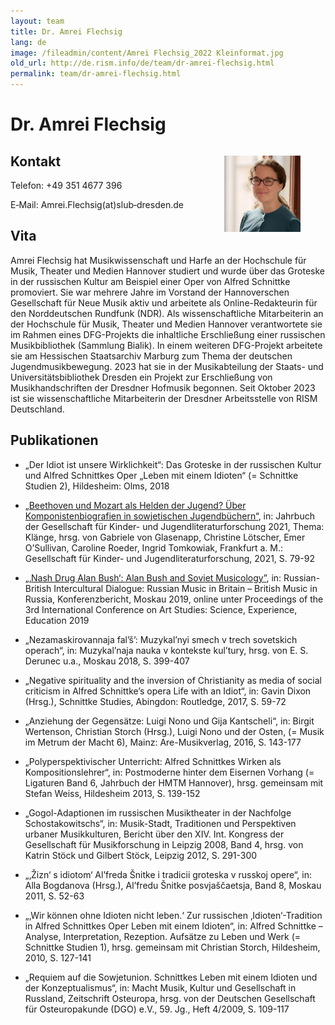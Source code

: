 ```yaml
---
layout: team
title: Dr. Amrei Flechsig
lang: de
image: /fileadmin/content/Amrei Flechsig_2022 Kleinformat.jpg
old_url: http://de.rism.info/de/team/dr-amrei-flechsig.html
permalink: team/dr-amrei-flechsig.html
---
```



# Dr. Amrei Flechsig

<div style="float: right; width: 40%">
   <figure class="figure">
      <div class="float-left">
         <img src="/images/team/Amrei Flechsig_2022 Kleinformat.jpg">
      </div>
     </figure>
</div>

## Kontakt

Telefon: +49 351 4677 396

E‑Mail: Amrei.Flechsig(at)slub‑dresden.de

## Vita

Amrei Flechsig hat Musikwissenschaft und Harfe an der Hochschule für Musik, Theater und Medien Hannover studiert und wurde über das Groteske in der russischen Kultur am Beispiel einer Oper von Alfred Schnittke promoviert. Sie war mehrere Jahre im Vorstand der Hannoverschen Gesellschaft für Neue Musik aktiv und arbeitete als Online-Redakteurin für den Norddeutschen Rundfunk (NDR). Als wissenschaftliche Mitarbeiterin an der Hochschule für Musik, Theater und Medien Hannover verantwortete sie im Rahmen eines DFG-Projekts die inhaltliche Erschließung einer russischen Musikbibliothek (Sammlung Bialik). In einem weiteren DFG-Projekt arbeitete sie am Hessischen Staatsarchiv Marburg zum Thema der deutschen Jugendmusikbewegung. 2023 hat sie in der Musikabteilung der Staats- und Universitätsbibliothek Dresden ein Projekt zur Erschließung von Musikhandschriften der Dresdner Hofmusik begonnen. Seit Oktober 2023 ist sie wissenschaftliche Mitarbeiterin der Dresdner Arbeitsstelle von RISM Deutschland.

## Publikationen

- „Der Idiot ist unsere Wirklichkeit“: Das Groteske in der russischen Kultur und Alfred Schnittkes Oper „Leben mit einem Idioten“ (= Schnittke Studien 2), Hildesheim: Olms, 2018
  
- [„Beethoven und Mozart als Helden der Jugend? Über Komponistenbiografien in sowjetischen Jugendbüchern“](https://doi.org/10.21248/gkjf-jb.67), in: Jahrbuch der Gesellschaft für Kinder- und Jugendliteraturforschung 2021, Thema: Klänge, hrsg. von Gabriele von Glasenapp, Christine Lötscher, Emer O’Sullivan, Caroline Roeder, Ingrid Tomkowiak, Frankfurt a. M.: Gesellschaft für Kinder- und Jugendliteraturforschung, 2021, S. 79-92 
- [„‚Nash Drug Alan Bush‘: Alan Bush and Soviet Musicology”](https://doi.org/10.2991/icassee-19.2019.162), in: Russian-British Intercultural Dialogue: Russian Music in Britain – British Music in Russia, Konferenzbericht, Moskau 2019, online unter Proceedings of the 3rd International Conference on Art Studies: Science, Experience, Education 2019 
- „Nezamaskirovannaja fal’š’: Muzykal’nyi smech v trech sovetskich operach“, in: Muzykal’naja nauka v kontekste kul’tury, hrsg. von E. S. Derunec u.a., Moskau 2018, S. 399-407
- „Negative spirituality and the inversion of Christianity as media of social criticism in Alfred Schnittke’s opera Life with an Idiot“, in: Gavin Dixon (Hrsg.), Schnittke Studies, Abingdon: Routledge, 2017, S. 59-72
- „Anziehung der Gegensätze: Luigi Nono und Gija Kantscheli“, in: Birgit Wertenson, Christian Storch (Hrsg.), Luigi Nono und der Osten, (= Musik im Metrum der Macht 6), Mainz: Are-Musikverlag, 2016, S. 143-177
- „Polyperspektivischer Unterricht: Alfred Schnittkes Wirken als Kompositionslehrer“, in: Postmoderne hinter dem Eisernen Vorhang (= Ligaturen Band 6, Jahrbuch der HMTM Hannover), hrsg. gemeinsam mit Stefan Weiss, Hildesheim 2013, S. 139-152
- „Gogol-Adaptionen im russischen Musiktheater in der Nachfolge Schostakowitschs“, in: Musik-Stadt, Traditionen und Perspektiven urbaner Musikkulturen, Bericht über den XIV. Int. Kongress der Gesellschaft für Musikforschung in Leipzig 2008, Band 4, hrsg. von Katrin Stöck und Gilbert Stöck, Leipzig 2012, S. 291-300
-  „‚Žizn‘ s idiotom‘ Al’freda Šnitke i tradicii groteska v russkoj opere“, in: Alla Bogdanova (Hrsg.), Al’fredu Šnitke posvjaščaetsja, Band 8, Moskau 2011, S. 52-63
- „‚Wir können ohne Idioten nicht leben.‘ Zur russischen ‚Idioten‘-Tradition in Alfred Schnittkes Oper Leben mit einem Idioten“, in: Alfred Schnittke – Analyse, Interpretation, Rezeption. Aufsätze zu Leben und Werk (= Schnittke Studien 1), hrsg. gemeinsam mit Christian Storch, Hildesheim, 2010, S. 127-141
- „Requiem auf die Sowjetunion. Schnittkes Leben mit einem Idioten und der Konzeptualismus“, in: Macht Musik, Kultur und Gesellschaft in Russland, Zeitschrift Osteuropa, hrsg. von der Deutschen Gesellschaft für Osteuropakunde (DGO) e.V., 59. Jg., Heft 4/2009, S. 109-117





